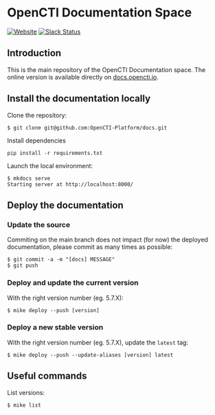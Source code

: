 # OpenCTI Documentation Space

[![Website](https://img.shields.io/badge/website-opencti.io-blue.svg)](https://opencti.io)
[![Slack Status](https://img.shields.io/badge/slack-3K%2B%20members-4A154B)](https://community.filigran.io)

## Introduction

This is the main repository of the OpenCTI Documentation space. The online version is available directly on [docs.opencti.io](https://docs.opencti.io).

## Install the documentation locally

Clone the repository:
```
$ git clone git@github.com:OpenCTI-Platform/docs.git
```

Install dependencies
```
pip install -r requirements.txt
```

Launch the local environment:
```
$ mkdocs serve
Starting server at http://localhost:8000/
```

## Deploy the documentation

### Update the source

Commiting on the main branch does not impact (for now) the deployed documentation, please commit as many times as possible:
```
$ git commit -a -m "[docs] MESSAGE"
$ git push
```

### Deploy and update the current version

With the right version number (eg. 5.7.X):
```
$ mike deploy --push [version]
```

### Deploy a new stable version

With the right version number (eg. 5.7.X), update the `latest` tag:
```
$ mike deploy --push --update-aliases [version] latest
```

## Useful commands

List versions:
```
$ mike list
```
